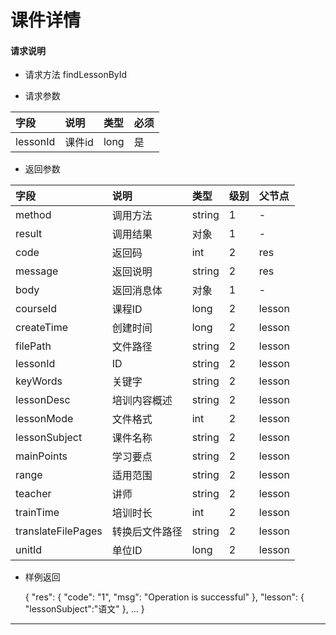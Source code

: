 # 课件详情

#### **请求说明**

* 请求方法 findLessonById

* 请求参数

| 字段 | 说明 | 类型 | 必须 |
| :--- | :--- | :--- | :--- |
| lessonId| 课件id| long | 是 |

* 返回参数

| 字段 | 说明 | 类型 | 级别 | 父节点 |
| :--- | :--- | :--- | :--- | :--- |
| method| 调用方法 | string | 1 | - |
| result | 调用结果 | 对象 | 1 | - |
| code | 返回码| int | 2 | res |
| message| 返回说明 | string | 2 | res |
| body | 返回消息体 | 对象 | 1 | - |
| courseId| 课程ID| long | 2 | lesson|
| createTime| 创建时间 | long| 2 | lesson|
| filePath | 文件路径 | string | 2 | lesson|
| lessonId| ID | string | 2 | lesson|
| keyWords | 关键字 | string | 2 | lesson|
|lessonDesc| 培训内容概述 | string | 2 | lesson|
|lessonMode| 文件格式 | int | 2 | lesson|
|lessonSubject | 课件名称 | string | 2 | lesson|
|mainPoints | 学习要点 | string | 2 | lesson|
|range| 适用范围 | string | 2 | lesson|
|teacher | 讲师 | string | 2 | lesson|
|trainTime | 培训时长 | int | 2 | lesson|
|translateFilePages | 转换后文件路径 | string | 2 | lesson|
|unitId| 单位ID | long | 2 | lesson|

* 样例返回


    {
    "res": 
        {
            "code": "1", 
            "msg": "Operation is successful"
        },
    "lesson":
           { 
               "lessonSubject":"语文"
           },
            ...
    }
****